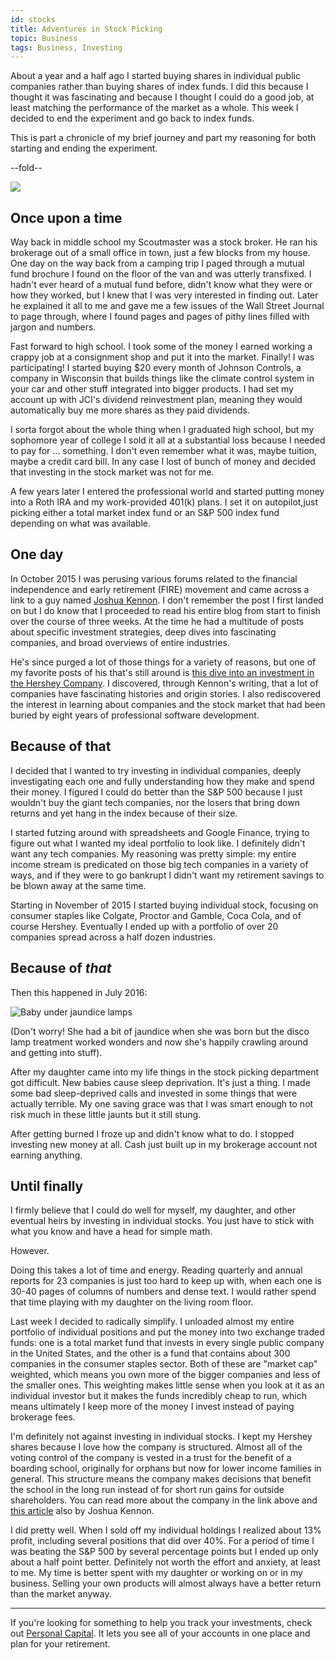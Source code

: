 ```yaml
---
id: stocks
title: Adventures in Stock Picking
topic: Business
tags: Business, Investing
---
```


About a year and a half ago I started buying shares in individual public companies rather than buying
shares of index funds. I did this because I thought it was fascinating and because I thought I could
do a good job, at least matching the performance of the market as a whole. This week I decided
to end the experiment and go back to index funds.

This is part a chronicle of my brief journey and part my reasoning for both starting and ending the
experiment.

--fold--

<a href="https://d2s7foagexgnc2.cloudfront.net/files/f8ca9831fc1be3388c09/register.png"><img class="thumbnail" src="https://d2s7foagexgnc2.cloudfront.net/files/c33219c7fa541dda453e/register_small.png"></a>

## Once upon a time

Way back in middle school my Scoutmaster was a stock broker. He ran his brokerage out of a small office
in town, just a few blocks from my house. One day on the way back from a camping trip I paged through
a mutual fund brochure I found on the floor of the van and was utterly transfixed. I hadn't ever 
heard of a mutual fund before, didn't know what they were or how they worked, but I knew that I was very
interested in finding out. Later he explained it all to me and gave me a few issues of the Wall Street
Journal to page through, where I found pages and pages of pithy lines filled with jargon and numbers.

Fast forward to high school. I took some of the money I earned working a crappy job at a consignment shop
and put it into the market. Finally! I was participating! I started buying $20 every month of Johnson
Controls, a company in Wisconsin that builds things like the climate control system in your car and
other stuff integrated into bigger products. I had set my account up with JCI's dividend reinvestment plan,
meaning they would automatically buy me more shares as they paid dividends.

I sorta forgot about the whole thing when I graduated high school, but my sophomore year of college I sold
it all at a substantial loss because I needed to pay for ... something. I don't even remember what it was,
maybe tuition, maybe a credit card bill. In any case I lost of bunch of money and decided that investing
in the stock market was not for me.

A few years later I entered the professional world and started putting money into a Roth IRA and my work-provided 401(k)
plans. I set it on autopilot,just picking either a total market index fund or an S&P 500 index fund depending
on what was available.

## One day

In October 2015 I was perusing various forums related to the financial independence and early retirement
(FIRE) movement and came across a link to a guy named [Joshua Kennon](https://www.joshuakennon.com).
I don't remember the post I first landed on but I do know that I proceeded to read his entire blog
from start to finish over the course of three weeks. At the time he had a multitude of posts about specific
investment strategies, deep dives into fascinating companies, and broad overviews of entire industries.

He's since purged a lot of those things for a variety of reasons, but one of my favorite posts of his that's
still around is [this dive into an investment in the Hershey Company](https://www.joshuakennon.com/a-case-study-of-an-investment-in-the-hershey-company/). I discovered, through Kennon's writing, that a lot of companies have fascinating
histories and origin stories. I also rediscovered the interest in learning about companies and the stock market that
had been buried by eight years of professional software development. 

## Because of that

I decided that I wanted to try investing in individual companies, deeply investigating each one and fully
understanding how they make and spend their money. I figured I could do better than the S&P 500 because I
just wouldn't buy the giant tech companies, nor the losers that bring down returns and yet hang in the
index because of their size.

I started futzing around with spreadsheets and Google Finance, trying to figure out what I wanted my ideal
portfolio to look like. I definitely didn't want any tech companies. My reasoning was pretty simple: my
entire income stream is predicated on those big tech companies in a variety of ways, and if they were to
go bankrupt I didn't want my retirement savings to be blown away at the same time.

Starting in November of 2015 I started buying individual stock, focusing on consumer staples like Colgate,
Proctor and Gamble, Coca Cola, and of course Hershey. Eventually I ended up with a portfolio of over 20
companies spread across a half dozen industries.

## Because of *that*

Then this happened in July 2016:

<img class="thumbnail" src="https://d2s7foagexgnc2.cloudfront.net/files/453ffe6189fe32b6a76f/disco-baby.jpg" alt="Baby under jaundice lamps">

(Don't worry! She had a bit of jaundice when she was born but the disco lamp treatment worked wonders and now she's happily crawling around and getting into stuff).

After my daughter came into my life things in the stock picking department got difficult. New babies cause
sleep deprivation. It's just a thing. I made some bad sleep-deprived calls and invested in some things that 
were actually terrible. My one saving grace was that I was smart enough to not risk much in these little 
jaunts but it still stung.

After getting burned I froze up and didn't know what to do. I stopped investing new money at all. Cash just built
up in my brokerage account not earning anything.

## Until finally

I firmly believe that I could do well for myself, my daughter, and other eventual heirs by investing in individual
stocks. You just have to stick with what you know and have a head for simple math.

However.

Doing this takes a lot of time and energy. Reading quarterly and annual reports for 23 companies is just too hard
to keep up with, when each one is 30-40 pages of columns of numbers and dense text. I would rather spend that time
playing with my daughter on the living room floor.

Last week I decided to radically simplify. I unloaded almost my entire portfolio of individual positions and put
the money into two exchange traded funds:
one is a total market fund that invests in every single public company in the United States, and the other is a
fund that contains about 300 companies in the consumer staples sector. Both of these are "market cap" weighted,
which means you own more of the bigger companies and less of the smaller ones. This weighting makes little sense
when you look at it as an individual investor but it makes the funds incredibly cheap to run, which means ultimately
I keep more of the money I invest instead of paying brokerage fees.

I'm definitely not against investing in individual stocks. I kept my Hershey shares because I love how the company
is structured. Almost all of the voting control of the company is vested in a trust for the benefit of a boarding
school, originally for orphans but now for lower income families in general. This structure means the company makes
decisions that benefit the school in the long run instead of for short run gains for outside shareholders. You can
read more about the company in the link above and [this article](https://www.joshuakennon.com/investing-hershey-company-made-generations-investors-rich/) also by Joshua Kennon.

I did pretty well. When I sold off my individual holdings I realized about 13% profit, including several
positions that did over 40%. For a period of time I was beating the S&P 500 by several percentage points but I ended up only about 
a half point better. Definitely not worth the effort and anxiety, at least to me. My time is better spent
with my daughter or working on or in my business. Selling your own products will almost always have a better
return than the market anyway.

---

If you're looking for something to help you track your investments, check out <a href="https://track.flexlinkspro.com/a.ashx?foid=1103501.2107475&foc=1&fot=9999&fos=1" rel="nofollow" target="_blank" >Personal Capital</a>. It lets you see all of your accounts in one place and plan for your retirement.

<img src="https://track.flexlinkspro.com/i.ashx?foid=1103501.2107475&fot=9999&foc=1&fos=1" border="0" width="0" height="0" style="opacity: 0;"/>
